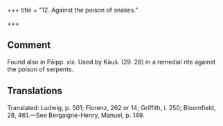 +++
title = "12. Against the poison of snakes."

+++
## Comment
Found also in Pāipp. xix. Used by Kāuś. (29. 28) in a remedial rite against the poison of serpents.


## Translations
Translated: Ludwig, p. 501; Florenz, 262 or 14; Griffith, i. 250; Bloomfield, 28, 461.—See Bergaigne-Henry, Manuel, p. 149.
